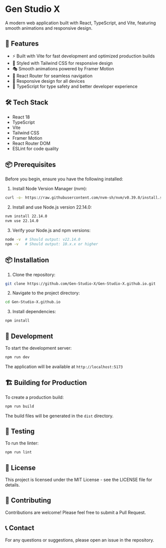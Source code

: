 # Gen Studio X

A modern web application built with React, TypeScript, and Vite, featuring smooth animations and responsive design.

## 🚀 Features

- ⚡️ Built with Vite for fast development and optimized production builds
- 🎨 Styled with Tailwind CSS for responsive design
- 🎭 Smooth animations powered by Framer Motion
- 🔄 React Router for seamless navigation
- 📱 Responsive design for all devices
- 🎯 TypeScript for type safety and better developer experience

## 🛠️ Tech Stack

- React 18
- TypeScript
- Vite
- Tailwind CSS
- Framer Motion
- React Router DOM
- ESLint for code quality

## 📦 Prerequisites

Before you begin, ensure you have the following installed:

1. Install Node Version Manager (nvm):
```bash
curl -o- https://raw.githubusercontent.com/nvm-sh/nvm/v0.39.0/install.sh | bash
```

2. Install and use Node.js version 22.14.0:
```bash
nvm install 22.14.0
nvm use 22.14.0
```

3. Verify your Node.js and npm versions:
```bash
node -v  # Should output: v22.14.0
npm -v   # Should output: 10.x.x or higher
```

## 📦 Installation

1. Clone the repository:
```bash
git clone https://github.com/Gen-Studio-X/Gen-Studio-X.github.io.git
```

2. Navigate to the project directory:
```bash
cd Gen-Studio-X.github.io
```

3. Install dependencies:
```bash
npm install
```

## 🚀 Development

To start the development server:

```bash
npm run dev
```

The application will be available at `http://localhost:5173`

## 🏗️ Building for Production

To create a production build:

```bash
npm run build
```

The build files will be generated in the `dist` directory.

## 🧪 Testing

To run the linter:

```bash
npm run lint
```

## 📄 License

This project is licensed under the MIT License - see the LICENSE file for details.

## 🤝 Contributing

Contributions are welcome! Please feel free to submit a Pull Request.

## 📞 Contact

For any questions or suggestions, please open an issue in the repository.
